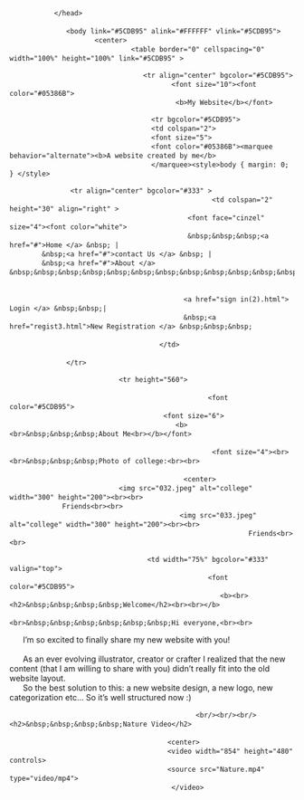 <html>
               <head>
                               
               </head>
          
                  <body link="#5CDB95" alink="#FFFFFF" vlink="#5CDB95">
                         <center>
                                  <table border="0" cellspacing="0" width="100%" height="100%" link="#5CDB95" >
<!----1 cell---------------------------------------------------------------------->     
                                     <tr align="center" bgcolor="#5CDB95">
                                            <font size="10"><font color="#05386B">
                                             <b>My Website</b></font>
<!----behavior----------------------------------------------------------------------> 
                                       <tr bgcolor="#5CDB95">
                                       <td colspan="2">
                                       <font size="5">
                                       <font color="#05386B"><marquee behavior="alternate"><b>A website created by me</b>
                                       </marquee><style>body { margin: 0; } </style>
                                       
 
<!----navigation---------------------------------------------------------------------->  
		           <tr align="center" bgcolor="#333" >
                                                      <td colspan="2" height="30" align="right" >
                                                <font face="cinzel" size="4"><font color="white">
                                                &nbsp;&nbsp;&nbsp;<a href="#">Home </a> &nbsp; |
		  	&nbsp;<a href="#">contact Us </a> &nbsp; |
			&nbsp;<a href="#">About </a> &nbsp;&nbsp;&nbsp;&nbsp;&nbsp;&nbsp;&nbsp;&nbsp;&nbsp;&nbsp;&nbsp;&nbsp;&nbsp;&nbsp;&nbsp;&nbsp;&nbsp;&nbsp;&nbsp;&nbsp;&nbsp;&nbsp;&nbsp;&nbsp;&nbsp;&nbsp;&nbsp;&nbsp;&nbsp;&nbsp;&nbsp;&nbsp;&nbsp;&nbsp;&nbsp;&nbsp;&nbsp;&nbsp;&nbsp;&nbsp;&nbsp;&nbsp;&nbsp;&nbsp;&nbsp;&nbsp;&nbsp;&nbsp;&nbsp;&nbsp;&nbsp;&nbsp;&nbsp;&nbsp;&nbsp;&nbsp;&nbsp;&nbsp;&nbsp;&nbsp;&nbsp;&nbsp;&nbsp;&nbsp;&nbsp;&nbsp;&nbsp;&nbsp;&nbsp;&nbsp;&nbsp;&nbsp;&nbsp;&nbsp;&nbsp;&nbsp;&nbsp;&nbsp;&nbsp;&nbsp;&nbsp;&nbsp;&nbsp;&nbsp;&nbsp;&nbsp;&nbsp;&nbsp;&nbsp;&nbsp;&nbsp;&nbsp;&nbsp;&nbsp;&nbsp;&nbsp;&nbsp;&nbsp;&nbsp;&nbsp;&nbsp;&nbsp;&nbsp;&nbsp;&nbsp;&nbsp;&nbsp;&nbsp;&nbsp;&nbsp;&nbsp;&nbsp;&nbsp;&nbsp;&nbsp;&nbsp;&nbsp;&nbsp;&nbsp;&nbsp;&nbsp;&nbsp;&nbsp;&nbsp;&nbsp;&nbsp;&nbsp;&nbsp;&nbsp;&nbsp;&nbsp;&nbsp;&nbsp;&nbsp;&nbsp;&nbsp;&nbsp;&nbsp;&nbsp;&nbsp;&nbsp;&nbsp;&nbsp;&nbsp;&nbsp;&nbsp;&nbsp;&nbsp;&nbsp;&nbsp;&nbsp;&nbsp;&nbsp;&nbsp;&nbsp;&nbsp;&nbsp;&nbsp;&nbsp;&nbsp;&nbsp;&nbsp;&nbsp;&nbsp;&nbsp;&nbsp;&nbsp;&nbsp;&nbsp;&nbsp;&nbsp;&nbsp;&nbsp;&nbsp;&nbsp;&nbsp;&nbsp;&nbsp;&nbsp;&nbsp;&nbsp;&nbsp;&nbsp;&nbsp;&nbsp;&nbsp;&nbsp;&nbsp;&nbsp;&nbsp;&nbsp;&nbsp;&nbsp;&nbsp;&nbsp;&nbsp;&nbsp;&nbsp;&nbsp;&nbsp;&nbsp;&nbsp;&nbsp;&nbsp;&nbsp;&nbsp;&nbsp;&nbsp;&nbsp;&nbsp;&nbsp;&nbsp;&nbsp;&nbsp;&nbsp;&nbsp;&nbsp;&nbsp;&nbsp;&nbsp;&nbsp;&nbsp;&nbsp;&nbsp;&nbsp;&nbsp;&nbsp;&nbsp;&nbsp;&nbsp;&nbsp;


                                               <a href="sign in(2).html"> Login </a> &nbsp;&nbsp;|
                                               &nbsp;<a href="regist3.html">New Registration </a> &nbsp;&nbsp;&nbsp;

                                         </td>
                         		      
 		          </tr>
<!----3 cell left side---------------------------------------------------------------------->  
	                           <tr height="560">
                                                      
                                                     <font color="#5CDB95">
            		                      <font size="6">
                                             <b><br>&nbsp;&nbsp;&nbsp;About Me<br></b></font>  
                                                       
                                                      <font size="4"><br><br>&nbsp;&nbsp;&nbsp;Photo of college:<br><br>
                                                     
                                               <center>
						       <img src="032.jpeg" alt="college" width="300" height="200"><br><br>
   				 Friends<br><br>
                                              <img src="033.jpeg" alt="college" width="300" height="200"><br><br> 
                                                               Friends<br><br>
                                                  
<!----3.1 cell main content---------------------------------------------------------------------->  
                         		      <td width="75%" bgcolor="#333" valign="top">
                                                     <font color="#5CDB95">
                                                        <b><br> <h2>&nbsp;&nbsp;&nbsp;&nbsp;Welcome</h2><br><br></b>
                                                 <br>&nbsp;&nbsp;&nbsp;&nbsp;&nbsp;&nbsp;Hi everyone,<br><br>
&nbsp;&nbsp;&nbsp;&nbsp;&nbsp;&nbsp;I’m so excited to finally share my new website with you!<br><br>
&nbsp;&nbsp;&nbsp;&nbsp;&nbsp;&nbsp;As an ever evolving illustrator, creator or crafter I realized that the new content (that I am willing to share with you) didn’t really fit into the old website layout.<br> 
&nbsp;&nbsp;&nbsp;&nbsp;&nbsp;&nbsp;So the best solution to this: a new website design, a new logo, new categorization etc… So it’s well structured now :)
                                               

                                                  <br/><br/><br/><h2>&nbsp;&nbsp;&nbsp;&nbsp;Nature Video</h2>

                                           <center> 
                                           <video width="854" height="480" controls>
                                           <source src="Nature.mp4" type="video/mp4">
                                            </video>
                                              


